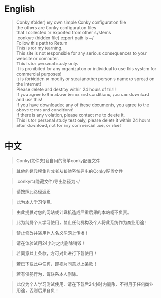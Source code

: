 # English
 
> Conky (folder) my own simple Conky configuration file     
> the others are Conky configuration files     
> that I collected or exported from other systems    
> .conkyrc (hidden file) export path is ~/    
> Follow this path to Return     
> This is for my learning.    
> This site is not responsible for any serious consequences to your website or computer.     
> This is for personal study only.     
> It is prohibited for any organization or individual to use this system for commercial purposes!     
> It is forbidden to modify or steal another person's name to spread on the Internet!     
> Please delete and destroy within 24 hours of trial!     
> If you agree to the above terms and conditions, you can download and use this!     
> If you have downloaded any of these documents, you agree to the above terms and conditions!     
> If there is any violation, please contact me to delete it.     
> This is for personal study test only, please delete it within 24 hours after download, not for any commercial use, or else!    

# 中文

> Conky(文件夹)我自用的简单conky配置文件

> 其他的是我搜集的或者从其他系统导出的Conky配置文件

> .conkyrc(隐藏文件)导出路径为~/ 

> 请按照此路径返还

> 此为本人学习使用。

> 由此提供对您的网站或计算机造成严重后果的本站概不负责。

> 此为纯属个人学习使用，禁止任何机构及个人将此系统作为商业用途！

> 禁止修改并盗用他人名义在网上传播！

> 请在体验试用24小时之内删除销毁！

> 若同意以上条款，方可对此进行下载使用！

> 若已下载此中任何，即视为同意以上条款！

> 若有侵犯行为，请联系本人删除。

> 此仅为个人学习测试使用，请在下载后24小时内删除，不得用于任何商业用途，否则后果自负！ 
